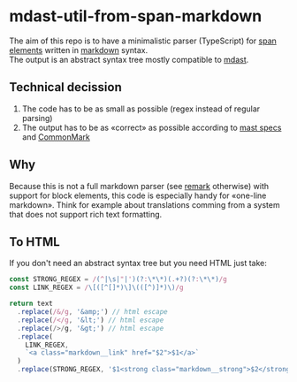# mdast-util-from-span-markdown
The aim of this repo is to have a minimalistic parser (TypeScript) for [span elements](https://daringfireball.net/projects/markdown/syntax#span) written in [markdown](https://daringfireball.net/projects/markdown/syntax) syntax.  
The output is an abstract syntax tree mostly compatible to [mdast](https://github.com/syntax-tree/mdast).

## Technical decission
1. The code has to be as small as possible (regex instead of regular parsing)
2. The output has to be as «correct» as possible according to [mast specs](https://github.com/syntax-tree/mdast) and [CommonMark](https://commonmark.org/)

## Why
Because this is not a full markdown parser (see [remark](https://github.com/remarkjs/remark) otherwise) with support for block elements, this code is especially handy for «one-line markdown». Think for example about translations comming from a system that does not support rich text formatting. 

## To HTML
If you don't need an abstract syntax tree but you need HTML just take:

```js
const STRONG_REGEX = /(^|\s|"|')(?:\*\*)(.+?)(?:\*\*)/g
const LINK_REGEX = /\[([^[]*)\]\(([^)]*)\)/g

return text
  .replace(/&/g, '&amp;') // html escape
  .replace(/</g, '&lt;') // html escape
  .replace(/>/g, '&gt;') // html escape
  .replace(
    LINK_REGEX,
    `<a class="markdown__link" href="$2">$1</a>`
  )
  .replace(STRONG_REGEX, '$1<strong class="markdown__strong">$2</strong>')
```
